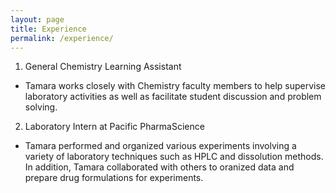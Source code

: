 ```yaml
---
layout: page
title: Experience
permalink: /experience/
---
```


1. General Chemistry Learning Assistant 
- Tamara works closely with Chemistry faculty members to help supervise laboratory activities as well as facilitate student discussion and problem solving. 
2. Laboratory Intern at Pacific PharmaScience 
- Tamara performed and organized various experiments involving a variety of laboratory techniques such as HPLC and dissolution methods. In addition, Tamara collaborated with others to oranized data and prepare drug formulations for experiments.
